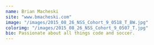 ```yaml
---
name: Brian Macheski
site: "www.bmacheski.com"
image: "/images/2015_08_26_NSS_Cohort_9_0518_T_BW.jpg"
colorimg: "/images/2015_08_26_NSS_Cohort_9_0507_T.jpg"
bio: Passionate about all things code and soccer.
---
```


